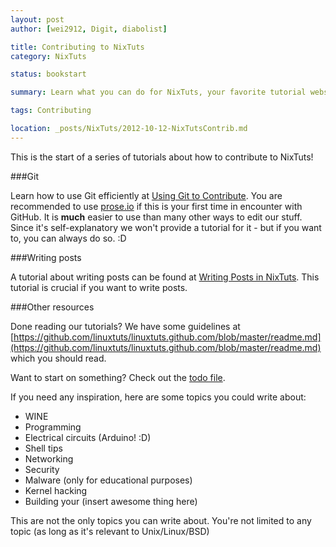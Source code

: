 ```yaml
---
layout: post
author: [wei2912, Digit, diabolist]

title: Contributing to NixTuts
category: NixTuts

status: bookstart

summary: Learn what you can do for NixTuts, your favorite tutorial website! We've stripped in our own tutorials as to how you can contribute to us! Not only do you contribute to our website, you also contribue to the Open Source world, the Free Software world and of course, GNU/Linux.

tags: Contributing

location: _posts/NixTuts/2012-10-12-NixTutsContrib.md
---
```


This is the start of a series of tutorials about how to contribute to NixTuts!

###Git

Learn how to use Git efficiently at [Using Git to Contribute](/NixTuts/NixTutsContrib-Git.html). You are recommended to use [prose.io](http://prose.io) if this is your first time in encounter with GitHub. It is **much** easier to use than many other ways to edit our stuff. Since it's self-explanatory we won't provide a tutorial for it - but if you want to, you can always do so. :D 

###Writing posts

A tutorial about writing posts can be found at [Writing Posts in NixTuts](/NixTuts/NixTutsContrib-Posts.html). This tutorial is crucial if you want to write posts.

###Other resources

Done reading our tutorials? We have some guidelines at [https://github.com/linuxtuts/linuxtuts.github.com/blob/master/readme.md](https://github.com/linuxtuts/linuxtuts.github.com/blob/master/readme.md) which you should read.

Want to start on something? Check out the [todo file](https://github.com/linuxtuts/linuxtuts.github.com/blob/master/todo).

If you need any inspiration, here are some topics you could write about:

- WINE
- Programming
- Electrical circuits (Arduino! :D)
- Shell tips
- Networking
- Security
- Malware (only for educational purposes)
- Kernel hacking
- Building your (insert awesome thing here)

This are not the only topics you can write about. You're not limited to any topic (as long as it's relevant to Unix/Linux/BSD)
